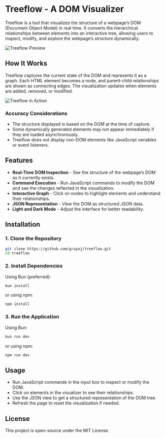 # Treeflow - A DOM Visualizer

Treeflow is a tool that visualizes the structure of a webpage’s DOM (Document Object Model) in real time. It converts the hierarchical relationships between elements into an interactive tree, allowing users to inspect, modify, and explore the webpage’s structure dynamically.

![Treeflow Preview](https://yzub7xjzmf.ufs.sh/f/p5WCAJ95HVcju07ksZbmkZY7oWbqljgCEt0BL6f2hMGT9H3x)


## How It Works

Treeflow captures the current state of the DOM and represents it as a graph. Each HTML element becomes a node, and parent-child relationships are shown as connecting edges. The visualization updates when elements are added, removed, or modified.

![Treeflow in Action](https://yzub7xjzmf.ufs.sh/f/p5WCAJ95HVcjnjmoEiupTo3uQUHaivRf6V9ePmEy0kIchZdF)

### Accuracy Considerations

- The structure displayed is based on the DOM at the time of capture.
- Some dynamically generated elements may not appear immediately if they are loaded asynchronously.
- Treeflow does not display non-DOM elements like JavaScript variables or event listeners.

## Features

- **Real-Time DOM Inspection** - See the structure of the webpage’s DOM as it currently exists.
- **Command Execution** - Run JavaScript commands to modify the DOM and see the changes reflected in the visualization.
- **Interactive Graph** - Click on nodes to highlight elements and understand their relationships.
- **JSON Representation** - View the DOM as structured JSON data.
- **Light and Dark Mode** - Adjust the interface for better readability.

## Installation

### 1. Clone the Repository
```sh
git clone https://github.com/grayoj/treeflow.git
cd treeflow
```

### 2. Install Dependencies

Using Bun (preferred):
```sh
bun install
```
or using npm:
```sh
npm install
```

### 3. Run the Application

Using Bun:
```sh
bun run dev
```
or using npm:
```sh
npm run dev
```

## Usage

- Run JavaScript commands in the input box to inspect or modify the DOM.
- Click on elements in the visualizer to see their relationships.
- Use the JSON view to get a structured representation of the DOM tree.
- Refresh the page to reset the visualization if needed.

## License

This project is open-source under the MIT License.

